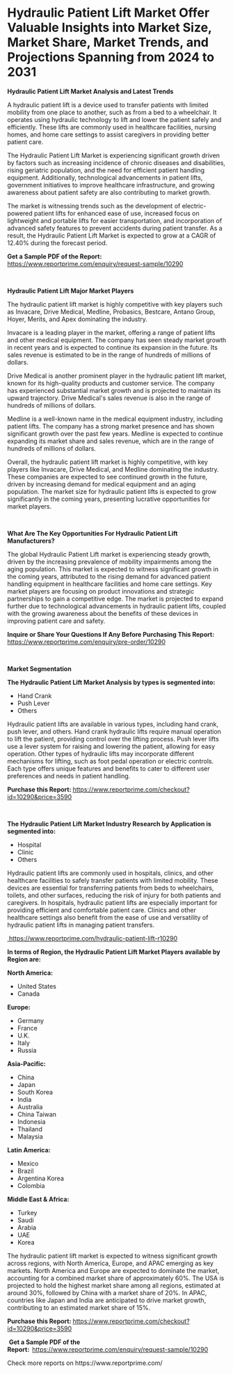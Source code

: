<p><h1>Hydraulic Patient Lift Market Offer Valuable Insights into Market Size, Market Share, Market Trends, and Projections Spanning from 2024 to 2031</h1></p><p><strong>Hydraulic Patient Lift Market Analysis and Latest Trends</strong></p>
<p><p>A hydraulic patient lift is a device used to transfer patients with limited mobility from one place to another, such as from a bed to a wheelchair. It operates using hydraulic technology to lift and lower the patient safely and efficiently. These lifts are commonly used in healthcare facilities, nursing homes, and home care settings to assist caregivers in providing better patient care.</p><p>The Hydraulic Patient Lift Market is experiencing significant growth driven by factors such as increasing incidence of chronic diseases and disabilities, rising geriatric population, and the need for efficient patient handling equipment. Additionally, technological advancements in patient lifts, government initiatives to improve healthcare infrastructure, and growing awareness about patient safety are also contributing to market growth.</p><p>The market is witnessing trends such as the development of electric-powered patient lifts for enhanced ease of use, increased focus on lightweight and portable lifts for easier transportation, and incorporation of advanced safety features to prevent accidents during patient transfer. As a result, the Hydraulic Patient Lift Market is expected to grow at a CAGR of 12.40% during the forecast period.</p></p>
<p><strong>Get a Sample PDF of the Report:&nbsp;</strong> <a href="https://www.reportprime.com/enquiry/request-sample/10290">https://www.reportprime.com/enquiry/request-sample/10290</a></p>
<p>&nbsp;</p>
<p><strong>Hydraulic Patient Lift Major Market Players</strong></p>
<p><p>The hydraulic patient lift market is highly competitive with key players such as Invacare, Drive Medical, Medline, Probasics, Bestcare, Antano Group, Hoyer, Merits, and Apex dominating the industry. </p><p>Invacare is a leading player in the market, offering a range of patient lifts and other medical equipment. The company has seen steady market growth in recent years and is expected to continue its expansion in the future. Its sales revenue is estimated to be in the range of hundreds of millions of dollars.</p><p>Drive Medical is another prominent player in the hydraulic patient lift market, known for its high-quality products and customer service. The company has experienced substantial market growth and is projected to maintain its upward trajectory. Drive Medical's sales revenue is also in the range of hundreds of millions of dollars.</p><p>Medline is a well-known name in the medical equipment industry, including patient lifts. The company has a strong market presence and has shown significant growth over the past few years. Medline is expected to continue expanding its market share and sales revenue, which are in the range of hundreds of millions of dollars.</p><p>Overall, the hydraulic patient lift market is highly competitive, with key players like Invacare, Drive Medical, and Medline dominating the industry. These companies are expected to see continued growth in the future, driven by increasing demand for medical equipment and an aging population. The market size for hydraulic patient lifts is expected to grow significantly in the coming years, presenting lucrative opportunities for market players.</p></p>
<p>&nbsp;</p>
<p><strong>What Are The Key Opportunities For Hydraulic Patient Lift Manufacturers?</strong></p>
<p><p>The global Hydraulic Patient Lift market is experiencing steady growth, driven by the increasing prevalence of mobility impairments among the aging population. This market is expected to witness significant growth in the coming years, attributed to the rising demand for advanced patient handling equipment in healthcare facilities and home care settings. Key market players are focusing on product innovations and strategic partnerships to gain a competitive edge. The market is projected to expand further due to technological advancements in hydraulic patient lifts, coupled with the growing awareness about the benefits of these devices in improving patient care and safety.</p></p>
<p><strong>Inquire or Share Your Questions If Any Before Purchasing This Report:</strong> <a href="https://www.reportprime.com/enquiry/pre-order/10290">https://www.reportprime.com/enquiry/pre-order/10290</a></p>
<p>&nbsp;</p>
<p><strong>Market Segmentation</strong></p>
<p><strong>The Hydraulic Patient Lift Market Analysis by types is segmented into:</strong></p>
<p><ul><li>Hand Crank</li><li>Push Lever</li><li>Others</li></ul></p>
<p><p>Hydraulic patient lifts are available in various types, including hand crank, push lever, and others. Hand crank hydraulic lifts require manual operation to lift the patient, providing control over the lifting process. Push lever lifts use a lever system for raising and lowering the patient, allowing for easy operation. Other types of hydraulic lifts may incorporate different mechanisms for lifting, such as foot pedal operation or electric controls. Each type offers unique features and benefits to cater to different user preferences and needs in patient handling.</p></p>
<p><strong>Purchase this Report:&nbsp;</strong><a href="https://www.reportprime.com/checkout?id=10290&price=3590">https://www.reportprime.com/checkout?id=10290&price=3590</a></p>
<p>&nbsp;</p>
<p><strong>The Hydraulic Patient Lift Market Industry Research by Application is segmented into:</strong></p>
<p><ul><li>Hospital</li><li>Clinic</li><li>Others</li></ul></p>
<p><p>Hydraulic patient lifts are commonly used in hospitals, clinics, and other healthcare facilities to safely transfer patients with limited mobility. These devices are essential for transferring patients from beds to wheelchairs, toilets, and other surfaces, reducing the risk of injury for both patients and caregivers. In hospitals, hydraulic patient lifts are especially important for providing efficient and comfortable patient care. Clinics and other healthcare settings also benefit from the ease of use and versatility of hydraulic patient lifts in managing patient transfers.</p></p>
<p><a href="https://www.reportprime.com/hydraulic-patient-lift-r10290">&nbsp;https://www.reportprime.com/hydraulic-patient-lift-r10290</a></p>
<p><strong>In terms of Region, the Hydraulic Patient Lift Market Players available by Region are:</strong></p>
<p>
    <p> <strong> North America: </strong>
        <ul>
            <li>United States</li>
            <li>Canada</li>
        </ul>
        </p> 
    <p> <strong> Europe: </strong>
        <ul>
            <li>Germany</li>
            <li>France</li>
            <li>U.K.</li>
            <li>Italy</li>
            <li>Russia</li>
        </ul>
        </p> 
    <p> <strong> Asia-Pacific: </strong>
        <ul>
            <li>China</li>
            <li>Japan</li>
            <li>South Korea</li>
            <li>India</li>
            <li>Australia</li>
            <li>China Taiwan</li>
            <li>Indonesia</li>
            <li>Thailand</li>
            <li>Malaysia</li>
        </ul>
        </p> 
    <p> <strong> Latin America: </strong>
        <ul>
            <li>Mexico</li>
            <li>Brazil</li>
            <li>Argentina Korea</li>
            <li>Colombia</li>
        </ul>
        </p> 
    <p> <strong> Middle East & Africa: </strong>
        <ul>
            <li>Turkey</li>
            <li>Saudi</li>
            <li>Arabia</li>
            <li>UAE</li>
            <li>Korea</li>
        </ul>
    </p>
    </p>
<p><p>The hydraulic patient lift market is expected to witness significant growth across regions, with North America, Europe, and APAC emerging as key markets. North America and Europe are expected to dominate the market, accounting for a combined market share of approximately 60%. The USA is projected to hold the highest market share among all regions, estimated at around 30%, followed by China with a market share of 20%. In APAC, countries like Japan and India are anticipated to drive market growth, contributing to an estimated market share of 15%.</p></p>
<p><strong>Purchase this Report: </strong><a href="https://www.reportprime.com/checkout?id=10290&price=3590">https://www.reportprime.com/checkout?id=10290&price=3590</a></p>
<p>&nbsp;<strong>Get a Sample PDF of the Report:&nbsp;&nbsp;</strong><a href="https://www.reportprime.com/enquiry/request-sample/10290">https://www.reportprime.com/enquiry/request-sample/10290</a></p>
<p><strong></strong></p>
<p>Check more reports on https://www.reportprime.com/</p>